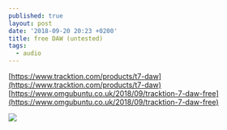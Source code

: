 ```yaml
---
published: true
layout: post
date: '2018-09-20 20:23 +0200'
title: free DAW (untested)
tags:
  - audio
---
```

[https://www.tracktion.com/products/t7-daw](https://www.tracktion.com/products/t7-daw)  
[https://www.omgubuntu.co.uk/2018/09/tracktion-7-daw-free](https://www.omgubuntu.co.uk/2018/09/tracktion-7-daw-free)

![](https://da4okk3156q95.cloudfront.net/wp/wp-content/uploads/2016/10/t7-feature-steel-blue-large.jpg)

